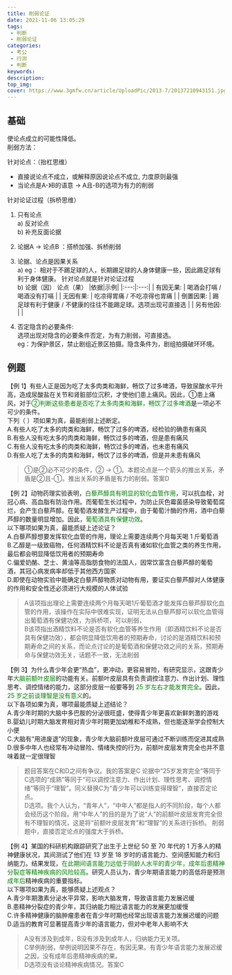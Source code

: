 ```yaml
---
title: 削弱论证
date: 2021-11-06 13:05:29
tags:
 - 判断
 - 削弱论证
categories:
 - 考公
 - 行测
 - 判断
keywords:
description:
top_img:
cover: https://www.3gmfw.cn/article/UploadPic/2013-7/20137210943151.jpg
---
```

## 基础
使论点成立的可能性降低。  
削弱方法：

针对论点：（抬杠思维）
 * 直接说论点不成立，或解释原因说论点不成立, 力度原则最强
 * 当论点是A-》B的语意 -> A且-B的选项为有力的削弱

针对论证过程（拆桥思维）
  1. 只有论点  
   a) 反对论点  
   b) 补充反面论据  

  2. 论据A -> 论点B ：搭桥加强、拆桥削弱  

  3. 论据、论点是因果关系  
   a) eg：  相对于不踢足球的人，长期踢足球的人身体健康一些，因此踢足球有利于身体健康。	针对论点就是针对论证过程  
   b) 论据（因）	论点（果）
    |依据|示例|
    |:---:|:---:|
    | 有因无果: |  喝酒会打嗝    /    喝酒没有打嗝   |
    | 无因有果: | 吃凉得胃痛     /    不吃凉得也胃痛  |
    | 倒置因果: | 踢足球有利于健康  /  不健康的往往不能踢足球。选项出现可直接选  |
    | 另有他因: |	|

  4. 否定隐含的必要条件:  
    选项出现对隐含的必要条件否定，为有力削弱，可直接选。  
    eg：为保护景区，禁止剧组近景区拍摄。隐含条件为，剧组拍摄破环环境。 

## 例题
【例 1】有些人正是因为吃了太多肉类和海鲜，畅饮了过多啤酒，导致尿酸水平升高，造成尿酸盐在关节和肾脏部位沉积，才使他们患上痛风。因此，<font colot=green>①患上痛风</font>，对于<font color=green>②判断这些患者是否吃了太多肉类和海鲜，畅饮了过多啤酒</font>是一项必不可少的条件。  
下列（ ）项如果为真，最能削弱上述断定。  
A.有些人吃了太多的肉类和海鲜，畅饮了过多的啤酒，经检验的确患有痛风  
B.有些人没有吃太多的肉类和海鲜，畅饮过多的啤酒，但是患有痛风  
C.有些人没有吃太多的肉类和海鲜，畅饮过多的啤酒，也未患有痛风  
D.有些人吃了太多的肉类和海鲜，畅饮了过多的啤酒，但是并未患有痛风  

> ①是②必不可少的条件，② -> ①。本题论点是一个箭头的推出关系，矛盾是②且-①。推出关系的矛盾是有力的削弱。答案D

【例 2】动物药理实验表明，<font color=green>白藜芦醇具有明显的软化血管作用</font>，可以抗血栓，对冠心病、高血脂有防治作用。而葡萄生长过程中，为防止灰色霉菌感染导致葡萄腐烂，会产生白藜芦醇。在葡萄酒发酵生产过程中，由于葡萄汁酶的作用，酒中白藜芦醇的数量明显增加。因此，<font color=green>葡萄酒具有保健功效</font>。  
以下哪项如果为真，最能质疑上述论证？  
A.白藜芦醇想要发挥软化血管的作用，理论上需要连续两个月每天喝 1 斤葡萄酒  
B.乙醇是一级致癌物，任何酒精饮料不论是否真有诸如软化血管之类的养生作用，最后都会明显降低饮用者的预期寿命  
C.偏爱奶酪、芝士、黄油等高脂肪食物的法国人，因常饮富含白藜芦醇的葡萄酒，其冠心病发病率却低于其他西方国家  
D.即使在动物实验中能确定白藜芦醇物质对动物有用，要证实白藜芦醇对人体健康的作用和安全性还必须进行大规模的人体试验  

> A该项指出理论上需要连续两个月每天喝1斤葡萄酒才能发挥白藜芦醇软化血管的作用，该操作在实际中很难实现，证明无法从白藜芦醇可以软化血管得出葡萄酒有保健功效，为拆桥项，可以削弱，  
> B该项指出酒精饮料不论是否有软化血管等养生作用（即酒精饮料不论是否具有保健功效），都会明显降低饮用者的预期寿命，讨论的是酒精饮料和预期寿命之间的关系，而论点讨论的是葡萄酒和保健功效之间的关系，预期寿命与保健功效无关，话题不一致，无法削弱

【例 3】为什么青少年会更“热血”，更冲动，更容易冒险，有研究显示，这跟青少年<font color=green>大脑前额叶皮层</font>的功能有关。前额叶皮层具有负责调控注意力、作出计划、理性思考、调控情绪的能力，这部分皮层一般要等到<font color=green> 25 岁左右才能发育完全</font>。因此，<font color=green>25 岁之前谈理智是没有意义</font>的。  
以下各项如果为真，哪项最能质疑上述结论？  
A.青少年时期的大脑中多巴胺的分泌很旺盛，使得青少年更喜欢新鲜刺激的游戏  
B.婴幼儿时期大脑发育相对青少年时期更加幼稚和不成熟，但也能逐渐学会控制大小便  
C.大脑有“用进废退”的现象，青少年大脑前额叶皮层可通过不断训练而促进其成熟  
D.很多中年人也经常有冲动冒险、情绪失控的行为，前额叶皮层发育完全也并不意味着就一定很理智  

> 题目答案在C和D之间有争议。我的答案是C
> 论据中“25岁发育完全”等同于C选项的“成熟”等同于“可以调控注意力、作出计划、理性思考、调控情绪”等同于“理智”。同义替换C为“青少年可以训练变得理智”，直接否定论点。  
> D选项。我个人认为，“青年人”，“中年人”都是指人的不同阶段，每个人都会经历这个阶段。用“中年人”的目的是为了说“人”的前额叶皮层发育完全但有不理智的情况，这是将“前额叶皮层发育”和“理智”的关系进行拆桥。
> 削弱题中，直接否定论点的强度大于拆桥。


【例 4】某国的科研机构跟踪研究了出生于上世纪 50 至 70 年代的 1 万多人的精神健康状况，其间测试了他们在 13 岁至 18 岁时的语言能力、空间感知能力和归纳能力。结果发现，<font color = green>在此期间语言能力远低于同龄人水平的青少年，成年后患精神分裂症等精神疾病的风险较高</font>。研究人员认为，<font colot=green>青少年期语言能力</font>的高低将是预测<font color=green>成年后</font>精神疾病的重要指标。  
以下哪项如果为真，能够质疑上述观点？  
A.青少年期激素分泌水平异常，影响大脑发育，导致语言能力发展迟缓  
B.患精神分裂症的青少年，其归纳能力相比语言能力的发展更加缓慢  
C.许多精神健康的脑肿瘤患者在青少年时期也经常出现语言能力发展迟缓的问题  
D.适当的教育可显著提高青少年的语言能力，但对中老年人影响不大

> A没有涉及到成年，B没有涉及到成年人，归纳能力无关项。  
> C举例削弱，举例说明因果不存在，有因无果。有青少年语言能力发展迟缓之因，没有成年后患精神疾病的果。  
> D选项没有谈论精神疾病情况。答案C